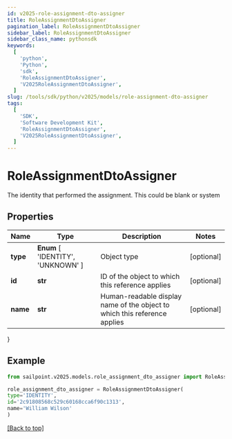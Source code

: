 ```yaml
---
id: v2025-role-assignment-dto-assigner
title: RoleAssignmentDtoAssigner
pagination_label: RoleAssignmentDtoAssigner
sidebar_label: RoleAssignmentDtoAssigner
sidebar_class_name: pythonsdk
keywords:
  [
    'python',
    'Python',
    'sdk',
    'RoleAssignmentDtoAssigner',
    'V2025RoleAssignmentDtoAssigner',
  ]
slug: /tools/sdk/python/v2025/models/role-assignment-dto-assigner
tags:
  [
    'SDK',
    'Software Development Kit',
    'RoleAssignmentDtoAssigner',
    'V2025RoleAssignmentDtoAssigner',
  ]
---
```


# RoleAssignmentDtoAssigner

The identity that performed the assignment. This could be blank or system

## Properties

| Name | Type | Description | Notes |
| --- | --- | --- | --- |
| **type** | **Enum** [ 'IDENTITY', 'UNKNOWN' ] | Object type | [optional] |
| **id** | **str** | ID of the object to which this reference applies | [optional] |
| **name** | **str** | Human-readable display name of the object to which this reference applies | [optional] |

}

## Example

```python
from sailpoint.v2025.models.role_assignment_dto_assigner import RoleAssignmentDtoAssigner

role_assignment_dto_assigner = RoleAssignmentDtoAssigner(
type='IDENTITY',
id='2c91808568c529c60168cca6f90c1313',
name='William Wilson'
)

```

[[Back to top]](#)
